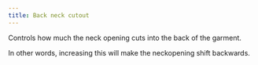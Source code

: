 ```yaml
---
title: Back neck cutout
---
```


Controls how much the neck opening cuts into the back of the garment.

In other words, increasing this will make the neckopening shift backwards.